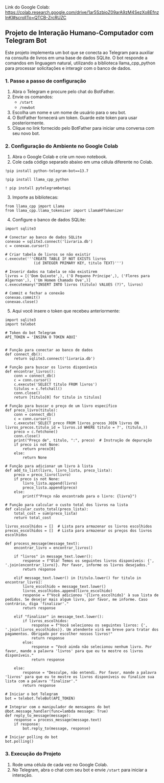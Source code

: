 Link do Google Colab: https://colab.research.google.com/drive/1ar5SzbioZ09arA9zM4SezXo8EfnzInKI#scrollTo=QTCB-ZrcRUZC

## Projeto de Interação Humano-Computador com Telegram Bot

Este projeto implementa um bot que se conecta ao Telegram para auxiliar na consulta de livros em uma base de dados SQLite. O bot responde a comandos em linguagem natural, utilizando a biblioteca llama_cpp_python para processar solicitações e interagir com o banco de dados.

### 1. Passo a passo de configuração
1. Abra o Telegram e procure pelo chat do BotFather.
2. Envie os comandos:
   - `/start`
   - `/newbot`
3. Escolha um nome e um nome de usuário para o seu bot.
4. O BotFather fornecerá um token. Guarde este token para usar posteriormente.
5. Clique no link fornecido pelo BotFather para iniciar uma conversa com seu novo bot.

### 2. Configuração do Ambiente no Google Colab
1. Abra o Google Colab e crie um novo notebook.
2. Cole cada código separado abaixo em uma célula diferente no Colab.

```
!pip install python-telegram-bot==13.7
```
```
!pip install llama_cpp_python
```
```
! pip install pytelegrambotapi
```
3. Importe as bibliotecas:
```
from llama_cpp import Llama
from llama_cpp.llama_tokenizer import LlamaHFTokenizer
```
4. Configure o banco de dados SQLite:
```
import sqlite3

# Conectar ao banco de dados SQLite
conexao = sqlite3.connect('livraria.db')
c = conexao.cursor()

# Criar tabela de livros se não existir
c.execute('''CREATE TABLE IF NOT EXISTS livros
             (id INTEGER PRIMARY KEY, titulo TEXT)''')

# Inserir dados na tabela se não existirem
livros = [('Dom Quixote',), ('O Pequeno Príncipe',), ('Flores para Algernon',), ('Um Homem Chamado Ove',)]
c.executemany("INSERT INTO livros (titulo) VALUES (?)", livros)

# Commit e fechar a conexão
conexao.commit()
conexao.close()
```

5. Aqui você insere o token que recebeu anteriormente:
```
import sqlite3
import telebot

# Token do bot Telegram
API_TOKEN = 'INSIRA O TOKEN AQUI'


# Função para conectar ao banco de dados
def connect_db():
    return sqlite3.connect('livraria.db')

# Função para buscar os livros disponíveis
def encontrar_livros():
    conn = connect_db()
    c = conn.cursor()
    c.execute('SELECT titulo FROM livros')
    titulos = c.fetchall()
    conn.close()
    return [titulo[0] for titulo in titulos]

# Função para buscar o preço de um livro específico
def preco_livro(titulo):
    conn = connect_db()
    c = conn.cursor()
    c.execute('SELECT preco FROM livros_precos JOIN livros ON livros_precos.titulo_id = livros.id WHERE titulo = ?', (titulo,))
    preco = c.fetchone()
    conn.close()
    print("Preço de", titulo, ":", preco)  # Instrução de depuração
    if preco is not None:
        return preco[0]
    else:
        return None

# Função para adicionar um livro à lista
def add_to_list(livro, livro_lista, preco_lista):
    preco = preco_livro(livro)
    if preco is not None:
        livro_lista.append(livro)
        preco_lista.append(preco)
    else:
        print(f"Preço não encontrado para o livro: {livro}")

# Função para calcular o custo total dos livros na lista
def calcular_custo_total(preco_lista):
    total_cost = sum(preco_lista)
    return total_cost

livros_escolhidos = []  # Lista para armazenar os livros escolhidos
precos_escolhidos = []  # Lista para armazenar os preços dos livros escolhidos

def process_message(message_text):
    encontrar_livro = encontrar_livros()

    if "livros" in message_text.lower():
        response = f"Olá! Temos os seguintes livros disponíveis: {', '.join(encontrar_livro)}. Por favor, informe os livros desejados."
        return response

    elif message_text.lower() in [titulo.lower() for titulo in encontrar_livro]:
        livro_escolhido = message_text.lower()
        livros_escolhidos.append(livro_escolhido)
        response = f"Você adicionou '{livro_escolhido}' à sua lista de pedidos. Se desejar mais algum livro, por favor, me informe. Caso contrário, diga 'finalizar'."
        return response

    elif "finalizar" in message_text.lower():
        if livros_escolhidos:
            response = f"Você selecionou os seguintes livros: {', '.join(livros_escolhidos)}. Um atendente virá em breve para tratar dos pagamentos. Obrigado por escolher nossos livros!"
            return response
        else:
            response = "Você ainda não selecionou nenhum livro. Por favor, mande a palavra 'livros' para que eu te mostre os livros disponíveis."
            return response

    else:
        response = "Desculpe, não entendi. Por favor, mande a palavra 'livros' para que eu te mostre os livros disponíveis ou finalize sua lista com a palavra 'finalizar'."
        return response

# Iniciar o bot Telegram
bot = telebot.TeleBot(API_TOKEN)

# Integrar com o manipulador de mensagens do bot
@bot.message_handler(func=lambda message: True)
def reply_to_message(message):
    response = process_message(message.text)
    if response:
        bot.reply_to(message, response)

# Iniciar polling do bot
bot.polling()
```

### 3. Execução do Projeto
1. Rode uma célula de cada vez no Google Colab.
2. No Telegram, abra o chat com seu bot e envie `/start` para iniciar a interação.
